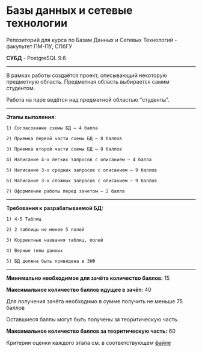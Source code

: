 # Базы данных и сетевые технологии

Репозиторий для курса по Базам Данных и Сетевых Технологий - факультет ПМ-ПУ, СПбГУ

<b>СУБД</b> - PostgreSQL 9.6

<hr>

В рамках работы создаётся проект, описывающий некоторую предметную область. Предметная область выбирается самим студентом.

Работа на паре ведётся над предметной областью "студенты".

<hr>

<b>Этапы выполения:</b>
    
    1) Согласование схемы БД – 4 балла
    
    2) Приемка первой части схемы БД – 8 баллов
    
    3) Приемка второй части схемы БД – 8 баллов
    
    4) Написание 4-х легких запросов с описанием – 4 балла
    
    5) Написание 3-х средних запросов с описанием – 9 баллов
    
    6) Написание 3-х сложных запросов с описанием – 9 баллов
    
    7) Оформление работы перед зачетом – 2 балла

<hr>

<b>Требования к разрабатываемой БД:</b>

    1) 4-5 Таблиц
    
    2) 2 таблицы не менее 5 полей
    
    3) Корректные названия таблиц, полей
    
    4) Верные типы данных
    
    5) БД должна быть приведена в 3НФ

<hr>

<b>Минимально необходимое для зачёта количество баллов:</b> 15

<b>Максимальное количество баллов идущее в зачёт:</b> 40

Для получения зачёта необходимо в сумме получить не меньше 75 баллов

Оставшиеся баллы могут быть получены за теоритическую часть.

<b>Максимальное количество баллов за теоритическую часть:</b> 60

Критерии оценки каждого этапа см. в соответствующем [файле](https://github.com/Kriger/DBaNT/blob/master/evaluation_criteria.md "Критерии оценки")
